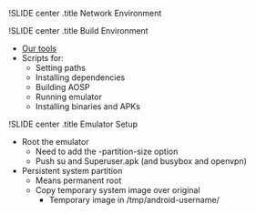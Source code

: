 !SLIDE center
.title Network Environment 

!SLIDE center
.title Build Environment

* [Our tools][1]
* Scripts for:
  * Setting paths
  * Installing dependencies
  * Building AOSP
  * Running emulator
  * Installing binaries and APKs

[1]: https://github.com/fotioslindiakos/seandroid_tools

!SLIDE center
.title Emulator Setup

* Root the emulator
  * Need to add the -partition-size option
  * Push su and Superuser.apk (and busybox and openvpn)
* Persistent system partition
  * Means permanent root
  * Copy temporary system image over original
    * Temporary image in /tmp/android-username/
